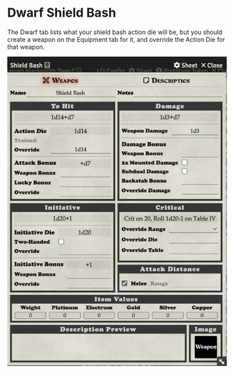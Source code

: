 # Dwarf Shield Bash

The Dwarf tab lists what your shield bash action die will be, but you should create a weapon on the Equipment tab for it, and override the Action Die for that weapon.

![Dwarf Shield Bash Weapon](images/dwarf_shield_bash_weapon.png)



 